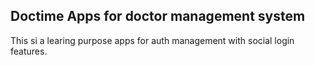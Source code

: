 ## Doctime Apps for doctor management system
This si a learing purpose apps for auth management with social login features.